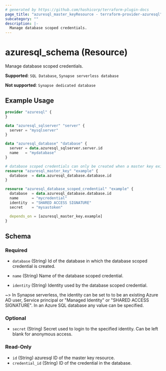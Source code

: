 ```yaml
---
# generated by https://github.com/hashicorp/terraform-plugin-docs
page_title: "azuresql_master_keyResource - terraform-provider-azuresql"
subcategory: ""
description: |-
  Manage database scoped credentials.
---
```


# azuresql_schema (Resource)

Manage database scoped credentials.

**Supported**: `SQL Database`, `Synapse serverless database` 

**Not supported**: `Synapse dedicated database`

## Example Usage

```terraform
provider "azuresql" {
}

data "azuresql_sqlserver" "server" {
  server = "mysqlserver"
}

data "azuresql_database" "database" {
  server = data.azuresql_sqlserver.server.id
  name   = "mydatabase"
}

# database scoped credentials can only be created when a master key exists in the database
resource "azuresql_master_key" "example" {
  database 	= data.azuresql_database.database.id
}

resource "azuresql_database_scoped_credential" "example" {
  database  = data.azuresql_database.database.id
  name      = "mycredential"
  identity  = "SHARED ACCESS SIGNATURE"
  secret    = "mysastoken"

  depends_on = [azuresql_master_key.example]
}


```

## Schema

### Required

- `database` (String) Id of the database in which the database scoped credential is created.

- `name` (String) Name of the database scoped credential.

- `identity` (String) Identity used by the database scoped credential.

~> In Synapse serverless, the identity can be set to to be an existing Azure AD user, Service principal or "Managed Identity" or "SHARED ACCESS SIGNATURE". In an Azure SQL database any value can be specified.

### Optional

- `secret` (String) Secret used to login to the specified identity. Can be left blank for anonymous access.

### Read-Only

- `id` (String) azuresql ID of the master key resource.
- `credential_id` (String) ID of the credential in the database.